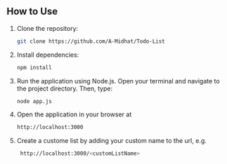 ## How to Use

1. Clone the repository:
   ```bash
   git clone https://github.com/A-Midhat/Todo-List
2. Install dependencies:
    ```bash
    npm install
5. Run the application using Node.js. Open your terminal and navigate to the project directory. Then, type:
   ```bash
   node app.js
6. Open the application in your browser at
   ```bash
   http://localhost:3000
8. Create a custome list by adding your custom name to the url, e.g.
   ```bash
    http://localhost:3000/<customListName>
